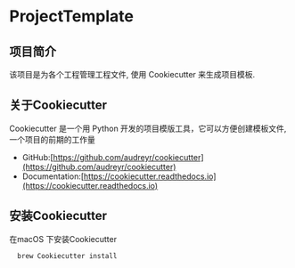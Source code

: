 # ProjectTemplate
## 项目简介
该项目是为各个工程管理工程文件, 使用 Cookiecutter 来生成项目模板.

## 关于Cookiecutter
Cookiecutter 是一个用 Python 开发的项目模版工具，它可以方便创建模板文件,一个项目的前期的工作量
* GitHub:[https://github.com/audreyr/cookiecutter](https://github.com/audreyr/cookiecutter)
* Documentation:[https://cookiecutter.readthedocs.io](https://cookiecutter.readthedocs.io)

## 安装Cookiecutter

在macOS 下安装Cookiecutter

```
  brew Cookiecutter install
```


